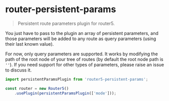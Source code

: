 # router-persistent-params

> Persistent route parameters plugin for router5.

You just have to pass to the plugin an array of persistent parameters, and those parameters will be added to any route as query parameters (using their last known value).

For now, only query parameters are supported. It works by modifying the path of the root node of your tree of routes (by default the root node path is `''`). If you need support for other types of parameters, please raise an issue to discuss it.

```javascript
import persistentParamsPlugin from 'router5-persistent-params';

const router = new Router5()
    .usePlugin(persistentParamsPlugin(['mode']));
```
